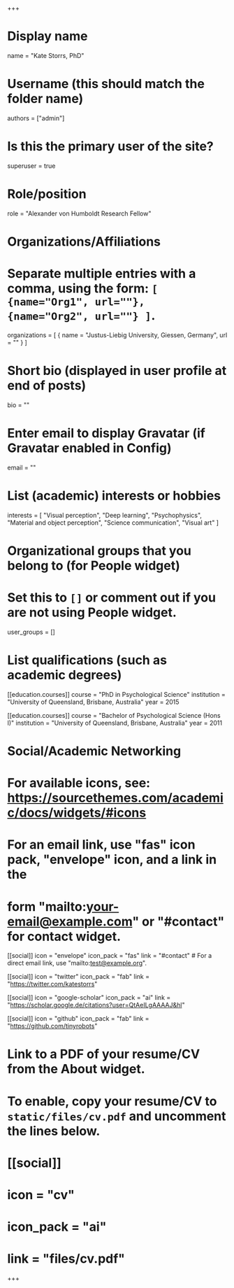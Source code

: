 +++
# Display name
name = "Kate Storrs, PhD"

# Username (this should match the folder name)
authors = ["admin"]

# Is this the primary user of the site?
superuser = true

# Role/position
role = "Alexander von Humboldt Research Fellow"

# Organizations/Affiliations
#   Separate multiple entries with a comma, using the form: `[ {name="Org1", url=""}, {name="Org2", url=""} ]`.
organizations = [ { name = "Justus-Liebig University, Giessen, Germany", url = "" } ]

# Short bio (displayed in user profile at end of posts)
bio = ""

# Enter email to display Gravatar (if Gravatar enabled in Config)
email = ""

# List (academic) interests or hobbies
interests = [
  "Visual perception",
  "Deep learning",
  "Psychophysics",
  "Material and object perception",
  "Science communication",
  "Visual art"
]

# Organizational groups that you belong to (for People widget)
#   Set this to `[]` or comment out if you are not using People widget.
user_groups = []

# List qualifications (such as academic degrees)
[[education.courses]]
  course = "PhD in Psychological Science"
  institution = "University of Queensland, Brisbane, Australia"
  year = 2015

[[education.courses]]
  course = "Bachelor of Psychological Science (Hons I)"
  institution = "University of Queensland, Brisbane, Australia"
  year = 2011


# Social/Academic Networking
# For available icons, see: https://sourcethemes.com/academic/docs/widgets/#icons
#   For an email link, use "fas" icon pack, "envelope" icon, and a link in the
#   form "mailto:your-email@example.com" or "#contact" for contact widget.

[[social]]
  icon = "envelope"
  icon_pack = "fas"
  link = "#contact"  # For a direct email link, use "mailto:test@example.org".

[[social]]
  icon = "twitter"
  icon_pack = "fab"
  link = "https://twitter.com/katestorrs"

[[social]]
  icon = "google-scholar"
  icon_pack = "ai"
  link = "https://scholar.google.de/citations?user=QtAeILgAAAAJ&hl"

[[social]]
  icon = "github"
  icon_pack = "fab"
  link = "https://github.com/tinyrobots"

# Link to a PDF of your resume/CV from the About widget.
# To enable, copy your resume/CV to `static/files/cv.pdf` and uncomment the lines below.
# [[social]]
#   icon = "cv"
#   icon_pack = "ai"
#   link = "files/cv.pdf"

+++
